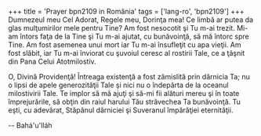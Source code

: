 +++
title = 'Prayer bpn2109 in România'
tags = ['lang-ro', 'bpn2109']
+++
Dumnezeul meu Cel Adorat, Regele meu, Dorinţa mea! Ce limbă ar putea da glas mulţumirilor mele pentru Tine? Am fost nesocotit şi Tu m-ai trezit. Mi-am întors faţa de la Tine şi Tu m-ai ajutat, cu bunăvoinţă, să mă întorc spre Tine. Am fost asemenea unui mort iar Tu m-ai însufleţit cu apa vieţii. Am fost slăbit, iar Tu m-ai înviorat cu şuvoiul ceresc al rostirii Tale, ce a ţâşnit din Pana Celui Atotmilostiv.

O, Divină Providenţă! Întreaga existenţă a fost zămislită prin dărnicia Ta; nu o lipsi de apele generozităţii Tale şi nici nu o îndepărta de la oceanul milostivirii Tale. Te implor să mă ajuţi şi să-mi fii alături mereu şi în toate împrejurările, să obţin din raiul harului Tău străvechea Ta bunăvoinţă. Tu eşti, cu adevărat, Stăpânul dărniciei şi Suveranul împărăţiei eternităţii.

-- Bahá'u'lláh
